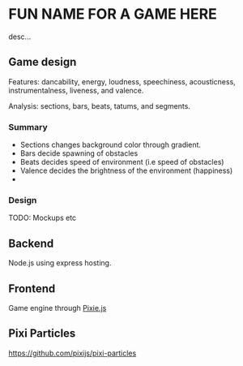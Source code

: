 # FUN NAME FOR A GAME HERE
desc...

## Game design

Features: dancability, energy, loudness, speechiness, acousticness, instrumentalness, liveness, and valence.

Analysis: sections, bars, beats, tatums, and segments.

### Summary
* Sections changes background color through gradient.
* Bars decide spawning of obstacles
* Beats decides speed of environment (i.e speed of obstacles)
* Valence decides the brightness of the environment (happiness)
* 

### Design
TODO: Mockups etc

## Backend
Node.js using express hosting.

## Frontend
Game engine through [Pixie.js](https://github.com/pixijs/pixi.js)

## Pixi Particles ##
https://github.com/pixijs/pixi-particles
